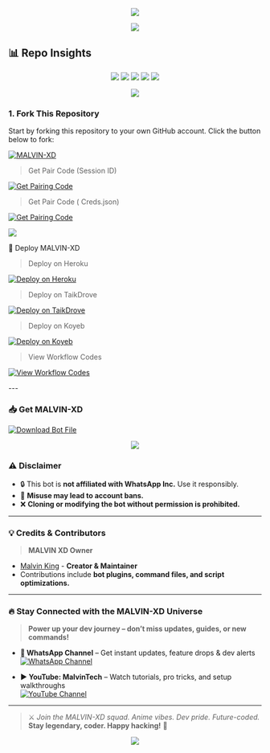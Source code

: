 <p align="center">
  <img src="https://i.imgur.com/LyHic3i.gif" />
</p>

<p align="center">
  <img src="https://files.catbox.moe/2prjby.jpg" />
</p>

## 📊 Repo Insights

<p align="center">
  <img src="https://img.shields.io/github/forks/XdKing2/MALVIN-XD?style=flat&color=6A1B9A&logo=github&logoColor=white&label=Forks" />
  <img src="https://img.shields.io/github/followers/XdKing2?style=flat&color=E91E63&logo=github&logoColor=white&label=Followers" />
  <img src="https://img.shields.io/github/last-commit/XdKing2/MALVIN-XD?style=flat&color=FF5252&logo=git&logoColor=white&label=Last%20Commit" />
  <img src="https://img.shields.io/github/repo-size/XdKing2/MALVIN-XD?style=flat&color=FF7043&logo=database&logoColor=white&label=Repo%20Size" />
  <img src="https://img.shields.io/github/package-json/v/XdKing2/MALVIN-XD?style=flat&color=FFEB3B&logo=npm&logoColor=black&label=Version" />
</p>

<p align="center">
  <img src="https://i.imgur.com/LyHic3i.gif" />
</p>

### 1. Fork This Repository

Start by forking this repository to your own GitHub account. Click the button below to fork:

  <a href="https://github.com/XdKing2/MALVIN-XD/fork"><img title="MALVIN-XD" src="https://img.shields.io/badge/FORK-MALVIN XD-h?color=blue&style=for-the-badge&logo=stackshare"></a>

> Get Pair Code (Session ID)

<p align="left">  
<a href='https://malvinpair.onrender.com/pair' target="_blank"><img alt='Get Pairing Code' src='https://img.shields.io/badge/Get%20Pairing%20Code-000000?style=for-the-badge&logo=codefactor&logoColor=white'/></a>  
</p>  

> Get Pair Code ( Creds.json)

<p align="left">  
<a href='https://taira-web-service.onrender.com/pair/' target="_blank"><img alt='Get Pairing Code' src='https://img.shields.io/badge/Get%20Pairing%20Code-ff0000?style=for-the-badge&logo=codefactor&logoColor=white'/></a>  
</p>  
<img src="https://i.imgur.com/LyHic3i.gif" />
</p>

🚀 Deploy MALVIN-XD

> Deploy on Heroku



<p align="left">  
<a href='https://dashboard.heroku.com/new?template=https://github.com/XdKing3/none/tree/main' target="_blank"><img alt='Deploy on Heroku' src='https://img.shields.io/badge/Deploy%20on-Heroku-FF004D?style=for-the-badge&logo=heroku&logoColor=white'/></a>  
</p>

> Deploy on TaikDrove



<p align="left">  
<a href='https://host.talkdrove.com/' target="_blank"><img alt='Deploy on TaikDrove' src='https://img.shields.io/badge/Deploy%20on-TaikDrove-6971FF?style=for-the-badge&logo=google-cloud&logoColor=white'/></a>  
</p>

> Deploy on Koyeb



<p align="left">  
<a href='https://app.koyeb.com/services/deploy?type=git&repository=XdKing3/none&ports=3000' target="_blank"><img alt='Deploy on Koyeb' src='https://img.shields.io/badge/Deploy%20on-Koyeb-FF009D?style=for-the-badge&logo=koyeb&logoColor=white'/></a>  
</p>

> View Workflow Codes



<p align="left">  
<a href="https://whatsapp.com/channel/0029VbA6MSYJUM2TVOzCSb2A/1368" target="_blank"><img alt='View Workflow Codes' src='https://img.shields.io/badge/View-Workflow%20Codes-FF0076?style=for-the-badge&logo=githubactions&logoColor=white'/></a>  
</p>  
---

### 📥 Get MALVIN-XD

[![Download Bot File](https://img.shields.io/badge/Download%20Bot-file-FF009D?style=for-the-badge&logo=github&logoColor=white)](https://github.com/XdKing2/MALVIN-XD/archive/refs/heads/main.zip)

<p align="center">
  <img src="https://i.imgur.com/LyHic3i.gif" />
</p>

### ⚠️ Disclaimer

- 🔒 This bot is **not affiliated with WhatsApp Inc.** Use it responsibly.  
- 🚨 **Misuse may lead to account bans.**  
- ❌ **Cloning or modifying the bot without permission is prohibited.**

---

### 💡 Credits & Contributors

> **MALVIN XD Owner**  
- [Malvin King](https://github.com/XdKing2) - **Creator & Maintainer**  
- Contributions include **bot plugins, command files, and script optimizations.**

---

### 🔥 Stay Connected with the MALVIN-XD Universe

> **Power up your dev journey – don’t miss updates, guides, or new commands!**

- **📢 WhatsApp Channel** – Get instant updates, feature drops & dev alerts  
  [![WhatsApp Channel](https://img.shields.io/badge/Join%20WhatsApp-Channel-25D366?style=for-the-badge&logo=whatsapp&logoColor=white)](https://whatsapp.com/channel/0029VbA6MSYJUM2TVOzCSb2A)  

- **▶️ YouTube: MalvinTech** – Watch tutorials, pro tricks, and setup walkthroughs  
  [![YouTube Channel](https://img.shields.io/badge/Subscribe-YouTube-FF0000?style=for-the-badge&logo=youtube&logoColor=white)](https://youtube.com/@malvintech2)

---

> ⚔️ *Join the MALVIN-XD squad. Anime vibes. Dev pride. Future-coded.*  
**Stay legendary, coder. Happy hacking!** 🚀

<p align="center">
  <img src="https://i.imgur.com/LyHic3i.gif" />
</p>
